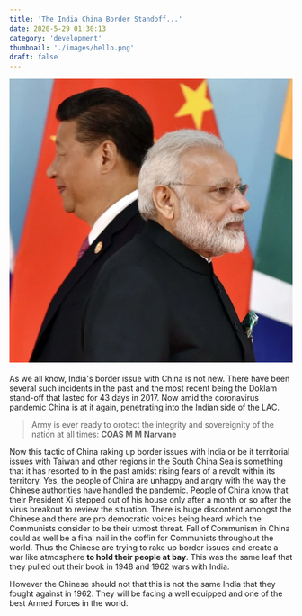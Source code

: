 ```yaml
---
title: 'The India China Border Standoff...'
date: 2020-5-29 01:30:13
category: 'development'
thumbnail: './images/hello.png'
draft: false
---
```


![](./images/post1.webp)
<br>
<br>
As we all know, India's border issue with China is not new. There have been several such incidents in the past and the most recent being the Doklam stand-off that lasted for 43 days in 2017. Now amid the coronavirus pandemic China is at it again, penetrating into the Indian side of the LAC.
> Army is ever ready to orotect the integrity and sovereignity of the nation at all times: **COAS M M Narvane**<br>

Now this tactic of China raking up border issues with India or be it territorial issues with Taiwan and other regions in the South China Sea is something that it has resorted to in the past amidst rising fears of a revolt within its territory. Yes, the people of China are unhappy and angry with the way the Chinese authorities have handled the pandemic. People of China know that their President Xi stepped out of his house only after a month or so after the virus breakout to review the situation. There is huge discontent amongst the Chinese and there are pro democratic voices being heard which the Communists consider to be their utmost threat. Fall of Communism in China could as well be a final nail in the coffin for Communists throughout the world. Thus the Chinese are trying to rake up border issues and create a war like atmosphere **to hold their people at bay**. This was the same leaf that they pulled out their book in 1948 and 1962 wars with India.<br>

However the Chinese should not that this is not the same India that they fought against in 1962. They will be facing a well equipped and one of the best Armed Forces in the world. 
<br>
<br>



